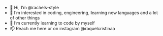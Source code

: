 - 👋 Hi, I’m @rachels-style
- 👀 I’m interested in coding, engineering, learning new languages and a lot of other things 
- 🌱 I’m currently learning to code by myself
- 📫 Reach me here or on instagram @raquelcristinaa
<!---
rachels-style/rachels-style is a ✨ special ✨ repository because its `README.md` (this file) appears on your GitHub profile.
You can click the Preview link to take a look at your changes.
--->
